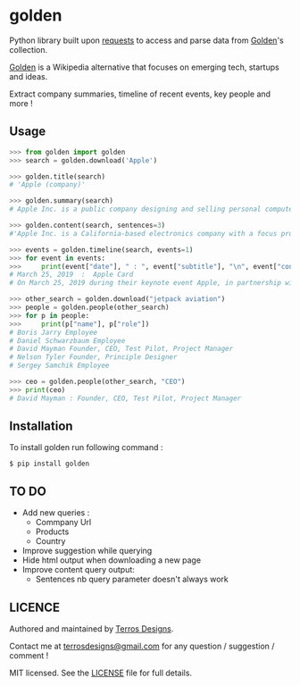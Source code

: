 # golden

Python library built upon [requests](https://github.com/kennethreitz/requests) to access and parse data from [Golden](https://golden.com)'s collection.

[Golden](https://golden.com) is a Wikipedia alternative that focuses on emerging tech, startups and ideas.

Extract company summaries, timeline of recent events, key people and more !

## Usage

```python
>>> from golden import golden
>>> search = golden.download('Apple')

>>> golden.title(search)
# 'Apple (company)'

>>> golden.summary(search)
# Apple Inc. is a public company designing and selling personal computers, smartphones, consumer electronics, and software. Its headquarters is located in Cupertino, California and it was founded in 1976.﻿Apple Inc. is a California-based electronics company with a focus producing on consumer devices.

>>> golden.content(search, sentences=3)
#'﻿Apple Inc. is a California-based electronics company with a focus producing on consumer devices. ﻿Products﻿Products and devices produced by Apple Inc. include iPad, iPhone, AirPods,Apple Watch, HomePod, and MacBook.﻿ Each product can give users access to one or more forms of media or technology including television, music, data storage, and computer applications.The products run on the Mac operating system, which has special features thare not available on non-Mac systems. Furthermore, the devices use continuity, which allows for all the devices owned by a user to beconnected.﻿﻿﻿The company also produces software as a service and media options.'

>>> events = golden.timeline(search, events=1)
>>> for event in events:
>>>     print(event["date"], " : ", event["subtitle"], "\n", event["content"])
# March 25, 2019  :  Apple Card
# On March 25, 2019 during their keynote event Apple, in partnership with Goldman Sachs and Mastercard, announced Apple Card. A credit card by Apple with no fees—no annual, cash-advance, over-the-limit, international, or late fees— thats gives Apple users the ability to sign up for Apple Card using the Apple Wallet application.

>>> other_search = golden.download("jetpack aviation")
>>> people = golden.people(other_search)
>>> for p in people:
>>>     print(p["name"], p["role"])
# Boris Jarry Employee
# Daniel Schwarzbaum Employee
# David Mayman Founder, CEO, Test Pilot, Project Manager
# Nelson Tyler Founder, Principle Designer
# Sergey Samchik Employee

>>> ceo = golden.people(other_search, "CEO")
>>> print(ceo)
# David Mayman : Founder, CEO, Test Pilot, Project Manager
```

## Installation
To install golden run following command :
```
$ pip install golden
```

## TO DO

* Add new queries :
    * Commpany Url
    * Products
    * Country
* Improve suggestion while querying
* Hide html output when downloading a new page
* Improve content query output:
    * Sentences nb query parameter doesn't always work

## LICENCE
Authored and maintained by [Terros Designs](https://terrosdesigns.com).

Contact me at terrosdesigns@gmail.com for any question / suggestion / comment !

MIT licensed. See the [LICENSE](https://github.com/terrosdesigns/golden/blob/master/LICENSE) file for full details.
